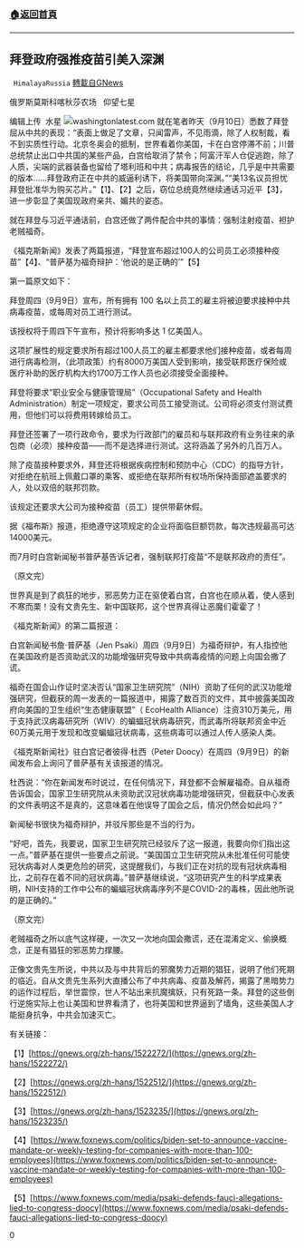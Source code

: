 ###  [:house:返回首頁](https://github.com/ourhimalayas/txt)
---


## 拜登政府强推疫苗引美入深渊
` HimalayaRussia` [轉載自GNews](https://gnews.org/zh-hans/1524554/)

俄罗斯莫斯科喀秋莎农场   仰望七星

编辑上传  水星
![](https://assets.gnews.org/wp-content/uploads/2021/09/B-2.jpg)washingtonlatest.com
就在笔者昨天（9月10日）悉数了拜登屈从中共的表现：“表面上做足了文章，只闻雷声，不见雨滴，除了人权制裁，看不到实质性行动。北京冬奥会的抵制，世界看着你美国，卡在白宫停滞不前；川普总统禁止出口中共国的某些产品，白宫给取消了禁令；阿富汗军人仓促逃跑，除了人质，尖端的武器装备也留给了塔利班和中共；病毒报告的结论，几乎是中共需要的版本……拜登政府正在中共的威逼利诱下，将美国带向深渊。”“美13名议员担忧拜登批准华为购买芯片。”【1】、【2】之后，窃位总统竟然继续通话习近平【3】，进一步彰显了美国现政府亲共、媚共的姿态。

就在拜登与习近平通话前，白宫还做了两件配合中共的事情：强制注射疫苗、袒护老贼福奇。

《福克斯新闻》发表了两篇报道，“拜登宣布超过100人的公司员工必须接种疫苗”【4】、“普萨基为福奇辩护：‘他说的是正确的’”【5】

第一篇原文如下：

拜登周四（9月9日）宣布，所有拥有 100 名以上员工的雇主将被迫要求接种中共病毒疫苗，或每周对员工进行测试。

该授权将于周四下午宣布，预计将影响多达 1 亿美国人。

这项扩展性的规定要求所有超过100人员工的雇主都要求他们接种疫苗，或者每周进行病毒检测，（此项政策）约有8000万美国人受到影响，接受联邦医疗保险或医疗补助的医疗机构大约1700万工作人员也必须接受全面接种。

拜登将要求“职业安全与健康管理局”（Occupational Safety and Health Administration）制定一项规定，要求公司员工接受测试。公司将必须支付测试费用，但他们可以将费用转嫁给员工。

拜登还签署了一项行政命令，要求为行政部门的雇员和与联邦政府有业务往来的承包商（必须）接种疫苗——而不是选择进行测试。这将涵盖了另外的几百万人。

除了疫苗接种要求外，拜登还将根据疾病控制和预防中心（CDC）的指导方针，对拒绝在航班上佩戴口罩的乘客、或拒绝在联邦所有权场所保持面部遮盖要求的人，处以双倍的联邦罚款。

该规定还要求大公司为接种疫苗（员工）提供带薪休假。

据《福布斯》报道，拒绝遵守这项规定的企业将面临巨额罚款，每次违规最高可达14000美元。

而7月时白宫新闻秘书普萨基告诉记者，强制联邦打疫苗“不是联邦政府的责任”。

（原文完）

世界真是到了疯狂的地步，邪恶势力正在驱使着白宫，白宫也在顺从着，使人感到不寒而栗！没有文贵先生、新中国联邦，这个世界真得让恶魔们霍霍了！

《福克斯新闻》的第二篇报道：

白宫新闻秘书詹·普萨基（Jen Psaki）周四（9月9日）为福奇辩护，有人指控他在美国政府是否资助武汉的功能增强研究导致中共病毒疫情的问题上向国会撒了谎。

福奇在国会山作证时坚决否认“国家卫生研究院”（NIH）资助了任何的武汉功能增强研究，但截获的周一发表的一篇报道中，揭露了数百页的文件，其中披露美国政府向美国的卫生组织“生态健康联盟”（ EcoHealth Alliance）注资310万美元，用于支持武汉病毒研究所（WIV）的蝙蝠冠状病毒研究，而武毒所将联邦资金中近60万美元用于发现和改变蝙蝠冠状病毒，这些病毒可以通过人传人感染人类。

《福克斯新闻社》驻白宫记者彼得·杜西（Peter Doocy）在周四（9月9日）的新闻发布会上询问了普萨基有关该报道的情况。

杜西说：“你在新闻发布时说过，在任何情况下，拜登都不会解雇福奇。自从福奇告诉国会，国家卫生研究院从未资助武汉冠状病毒功能增强研究，但截获中心发表的文件表明这不是真的，这意味着在他误导了国会之后，情况仍然会如此吗？”

新闻秘书很快为福奇辩护，并驳斥那些是不当的行为。

“好吧，首先，我要说，国家卫生研究院已经驳斥了这一报道，我要向你们指出这一点。”普萨基在提供一些要点之前说。“美国国立卫生研究院从未批准任何可能使冠状病毒对人类更危险的研究，这提醒我们，与我们正在对抗的现有冠状病毒相比，之前存在着不同的冠状病毒。”普萨基继续说，“这项研究产生的科学成果表明，NIH支持的工作中公布的蝙蝠冠状病毒序列不是COVID-2的毒株，因此他所说的是正确的。”

（原文完）

老贼福奇之所以底气这样硬，一次又一次地向国会撒谎，还在混淆定义、偷换概念，正是有猖狂的邪恶势力撑腰。

正像文贵先生所说，中共以及与中共背后的邪魔势力近期的猖狂，说明了他们死期的临近。自从文贵先生系列大直播公布了中共病毒、疫苗及解药，揭露了黑暗势力的运作过程后，举世震惊，世人不站出来抗魔擒妖，只有死路一条。拜登的这些倒行逆施实际上也让美国和世界看清了，也将美国和世界逼到了墙角，这些美国人才能挺身抗争，中共会加速灭亡。

有关链接：

【1】[https://gnews.org/zh-hans/1522272/](https://gnews.org/zh-hans/1522272/)

【2】[https://gnews.org/zh-hans/1522512/](https://gnews.org/zh-hans/1522512/)

【3】[https://gnews.org/zh-hans/1523235/](https://gnews.org/zh-hans/1523235/)

【4】[https://www.foxnews.com/politics/biden-set-to-announce-vaccine-mandate-or-weekly-testing-for-companies-with-more-than-100-employees](https://www.foxnews.com/politics/biden-set-to-announce-vaccine-mandate-or-weekly-testing-for-companies-with-more-than-100-employees)

【5】[https://www.foxnews.com/media/psaki-defends-fauci-allegations-lied-to-congress-doocy](https://www.foxnews.com/media/psaki-defends-fauci-allegations-lied-to-congress-doocy)

0
